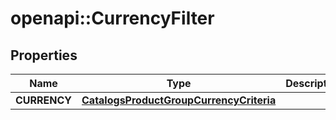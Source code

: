 # openapi::CurrencyFilter


## Properties
Name | Type | Description | Notes
------------ | ------------- | ------------- | -------------
**CURRENCY** | [**CatalogsProductGroupCurrencyCriteria**](.md) |  | 


